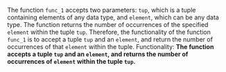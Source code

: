 The function `func_1` accepts two parameters: `tup`, which is a tuple containing elements of any data type, and `element`, which can be any data type. The function returns the number of occurrences of the specified `element` within the tuple `tup`. Therefore, the functionality of the function `func_1` is to accept a tuple `tup` and an `element`, and return the number of occurrences of that `element` within the tuple. 
Functionality: **The function accepts a tuple `tup` and an `element`, and returns the number of occurrences of `element` within the tuple `tup`.**